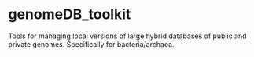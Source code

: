 # genomeDB_toolkit
Tools for managing local versions of large hybrid databases of public and private genomes.  Specifically for bacteria/archaea.
